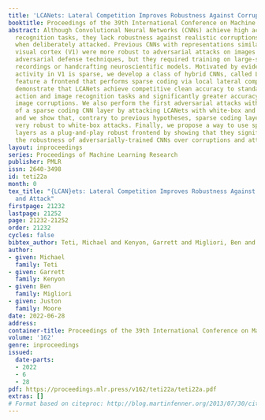 ```yaml
---
title: 'LCANets: Lateral Competition Improves Robustness Against Corruption and Attack'
booktitle: Proceedings of the 39th International Conference on Machine Learning
abstract: Although Convolutional Neural Networks (CNNs) achieve high accuracy on image
  recognition tasks, they lack robustness against realistic corruptions and fail catastrophically
  when deliberately attacked. Previous CNNs with representations similar to primary
  visual cortex (V1) were more robust to adversarial attacks on images than current
  adversarial defense techniques, but they required training on large-scale neural
  recordings or handcrafting neuroscientific models. Motivated by evidence that neural
  activity in V1 is sparse, we develop a class of hybrid CNNs, called LCANets, which
  feature a frontend that performs sparse coding via local lateral competition. We
  demonstrate that LCANets achieve competitive clean accuracy to standard CNNs on
  action and image recognition tasks and significantly greater accuracy under various
  image corruptions. We also perform the first adversarial attacks with full knowledge
  of a sparse coding CNN layer by attacking LCANets with white-box and black-box attacks,
  and we show that, contrary to previous hypotheses, sparse coding layers are not
  very robust to white-box attacks. Finally, we propose a way to use sparse coding
  layers as a plug-and-play robust frontend by showing that they significantly increase
  the robustness of adversarially-trained CNNs over corruptions and attacks.
layout: inproceedings
series: Proceedings of Machine Learning Research
publisher: PMLR
issn: 2640-3498
id: teti22a
month: 0
tex_title: "{LCAN}ets: Lateral Competition Improves Robustness Against Corruption
  and Attack"
firstpage: 21232
lastpage: 21252
page: 21232-21252
order: 21232
cycles: false
bibtex_author: Teti, Michael and Kenyon, Garrett and Migliori, Ben and Moore, Juston
author:
- given: Michael
  family: Teti
- given: Garrett
  family: Kenyon
- given: Ben
  family: Migliori
- given: Juston
  family: Moore
date: 2022-06-28
address:
container-title: Proceedings of the 39th International Conference on Machine Learning
volume: '162'
genre: inproceedings
issued:
  date-parts:
  - 2022
  - 6
  - 28
pdf: https://proceedings.mlr.press/v162/teti22a/teti22a.pdf
extras: []
# Format based on citeproc: http://blog.martinfenner.org/2013/07/30/citeproc-yaml-for-bibliographies/
---
```


